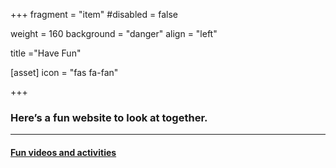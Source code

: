 +++
fragment = "item"
#disabled = false

weight = 160
background = "danger"
align = "left"

title ="Have Fun"

[asset]
  icon = "fas fa-fan"


+++

### Here’s a fun website to look at together.
  
*****
  
#### [Fun videos and activities](http://www.gonoodle.com)  